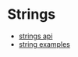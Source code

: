 # Strings

- [strings api](https://clojure.github.io/clojure/clojure.string-api.html)
- [string examples](https://kimh.github.io/clojure-by-example/#strings)
